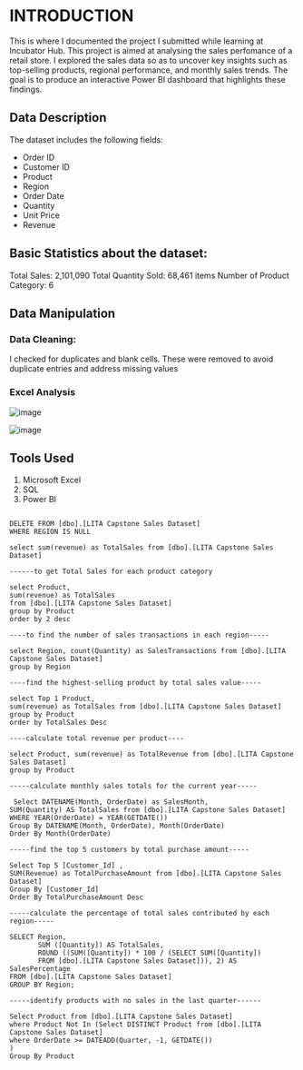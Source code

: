 # INTRODUCTION
This is where I documented the project I submitted while learning at Incubator Hub. This project is aimed at analysing the sales perfomance of a retail store. I explored the sales data so as to uncover key insights such as top-selling products, regional performance, and monthly sales trends. The goal is to produce an interactive Power BI dashboard that highlights these findings.

## Data Description
The dataset includes the following fields:
- Order ID
- Customer ID
- Product
- Region
- Order Date
- Quantity
- Unit Price
- Revenue

## Basic Statistics about the dataset:
Total Sales: 2,101,090 
Total Quantity Sold: 68,461 items
Number of Product Category: 6

## Data Manipulation
### Data Cleaning:
I checked for duplicates and blank cells. These were removed to avoid duplicate entries and address missing values

### Excel Analysis
![image](https://github.com/user-attachments/assets/016b2a49-3602-45ed-95a4-ffc548f46b1a)

![image](https://github.com/user-attachments/assets/6e1b0fda-cee1-47c8-a213-2c6fe58a9f37)


## Tools Used
1. Microsoft Excel
2. SQL
3. Power BI

   
```SELECT * FROM [dbo].[LITA Capstone Sales Dataset]

DELETE FROM [dbo].[LITA Capstone Sales Dataset] 
WHERE REGION IS NULL

select sum(revenue) as TotalSales from [dbo].[LITA Capstone Sales Dataset]

------to get Total Sales for each product category	

select Product, 
sum(revenue) as TotalSales
from [dbo].[LITA Capstone Sales Dataset] 
group by Product 
order by 2 desc

----to find the number of sales transactions in each region-----

select Region, count(Quantity) as SalesTransactions from [dbo].[LITA Capstone Sales Dataset]
group by Region

----find the highest-selling product by total sales value-----

select Top 1 Product, 
sum(revenue) as TotalSales from [dbo].[LITA Capstone Sales Dataset] 
group by Product 
order by TotalSales Desc

----calculate total revenue per product----

select Product, sum(revenue) as TotalRevenue from [dbo].[LITA Capstone Sales Dataset]
group by Product 

-----calculate monthly sales totals for the current year-----

 Select DATENAME(Month, OrderDate) as SalesMonth, 
SUM(Quantity) AS TotalSales from [dbo].[LITA Capstone Sales Dataset]
WHERE YEAR(OrderDate) = YEAR(GETDATE())
Group By DATENAME(Month, OrderDate), Month(OrderDate)
Order By Month(OrderDate)

-----find the top 5 customers by total purchase amount-----

Select Top 5 [Customer_Id] ,
SUM(Revenue) as TotalPurchaseAmount from [dbo].[LITA Capstone Sales Dataset]
Group By [Customer_Id]
Order By TotalPurchaseAmount Desc

-----calculate the percentage of total sales contributed by each region-----

SELECT Region, 
       SUM ([Quantity]) AS TotalSales,
	   ROUND ((SUM([Quantity]) * 100 / (SELECT SUM([Quantity])
	   FROM [dbo].[LITA Capstone Sales Dataset])), 2) AS SalesPercentage
FROM [dbo].[LITA Capstone Sales Dataset]
GROUP BY Region;

-----identify products with no sales in the last quarter------

Select Product from [dbo].[LITA Capstone Sales Dataset] 
where Product Not In (Select DISTINCT Product from [dbo].[LITA Capstone Sales Dataset] 
where OrderDate >= DATEADD(Quarter, -1, GETDATE())
)
Group By Product
```



